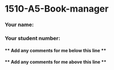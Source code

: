 # 1510-A5-Book-manager

### Your name:
### Your student number:

#### ** Add any comments for me below this line **

#### ** Add any comments for me above this line **
